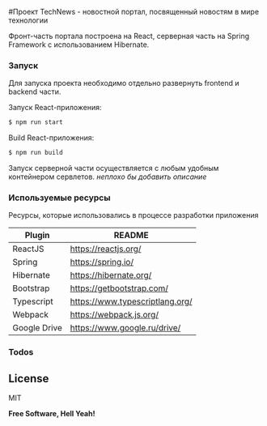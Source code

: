 #Проект TechNews - новостной портал, посвященный новостям в мире технологии

Фронт-часть портала построена на React, серверная часть на Spring Framework c использованием Hibernate.


### Запуск

Для запуска проекта необходимо отдельно развернуть frontend и backend части.

Запуск React-приложения:

```sh
$ npm run start
```

Build React-приложения:

```sh
$ npm run build
```

Запуск серверной части осуществляется с любым удобным контейнером сервлетов.
*неплохо бы добавить описание*

### Используемые ресурсы

Ресурсы, которые использовались в процессе разработки приложения

| Plugin | README |
| ------ | ------ |
| ReactJS | https://reactjs.org/ |
| Spring | https://spring.io/ |
| Hibernate | https://hibernate.org/ |
| Bootstrap | https://getbootstrap.com/ |
| Typescript | https://www.typescriptlang.org/ |
| Webpack | https://webpack.js.org/ |
| Google Drive | https://www.google.ru/drive/ |

### Todos



License
----

MIT


**Free Software, Hell Yeah!**